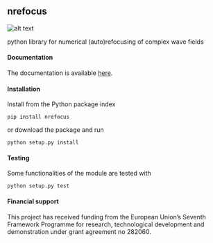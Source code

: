 ## nrefocus
![alt text](http://img.shields.io/pypi/v/nrefocus.png)

python library for numerical (auto)refocusing of complex wave fields


#### Documentation
The documentation is available [here](http://paulmueller.github.io/nrefocus/).


#### Installation
Install from the Python package index

    pip install nrefocus

or download the package and run

    python setup.py install


#### Testing
Some functionalities of the module are tested with

    python setup.py test


#### Financial support
This project has received funding from the European Union’s Seventh
Framework Programme for research, technological development and
demonstration under grant agreement no 282060.
